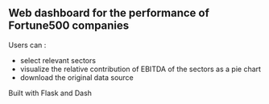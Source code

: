 ## Web dashboard for the performance of Fortune500 companies
Users can :
- select relevant sectors
- visualize the relative contribution of EBITDA of the sectors as a pie chart
- download the original data source

Built with Flask and Dash 
